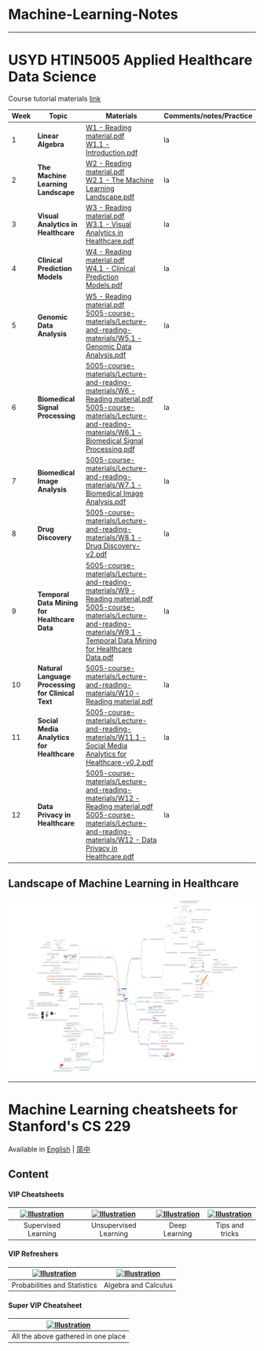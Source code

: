 # Machine-Learning-Notes
----
# USYD HTIN5005 Applied Healthcare Data Science
Course tutorial materials [link](https://drive.google.com/drive/folders/1uf4iJsJnF0sE0awSCHc5uesTXHotHDtA)
 <br />

|Week|Topic|Materials|Comments/notes/Practice|
|-|-|-|-|
|1|__Linear Algebra__| [W1 - Reading material.pdf](https://github.com/Yunyaonate/Machine-Learning-Notes/blob/main/5005-course-materials/Lecture-and-reading-materials/W1%20-%20Reading%20material.pdf) <br /> [W1.1 - Introduction.pdf](https://github.com/Yunyaonate/Machine-Learning-Notes/blob/main/5005-course-materials/Lecture-and-reading-materials/W1.1%20-%20Introduction.pdf)| la|
|2|__The Machine Learning Landscape__| [W2 - Reading material.pdf](https://github.com/Yunyaonate/Machine-Learning-Notes/blob/main/5005-course-materials/Lecture-and-reading-materials/W2%20-%20Reading%20material.pdf) <br /> [W2.1 - The Machine Learning Landscape.pdf](https://github.com/Yunyaonate/Machine-Learning-Notes/blob/main/5005-course-materials/Lecture-and-reading-materials/W2.1%20-%20The%20Machine%20Learning%20Landscape.pdf)| la|
|3|__Visual Analytics in Healthcare__| [W3 - Reading material.pdf](https://github.com/Yunyaonate/Machine-Learning-Notes/blob/main/5005-course-materials/Lecture-and-reading-materials/W3%20-%20Reading%20material.pdf) <br /> [W3.1 - Visual Analytics in Healthcare.pdf](https://github.com/Yunyaonate/Machine-Learning-Notes/blob/main/5005-course-materials/Lecture-and-reading-materials/W3.1%20-%20Visual%20Analytics%20in%20Healthcare.pdf)  | la|
|4|__Clinical Prediction Models__| [W4 - Reading material.pdf](https://github.com/Yunyaonate/Machine-Learning-Notes/blob/main/5005-course-materials/Lecture-and-reading-materials/W4%20-%20Reading%20material.pdf) <br /> [W4.1 - Clinical Prediction Models.pdf](https://github.com/Yunyaonate/Machine-Learning-Notes/blob/main/5005-course-materials/Lecture-and-reading-materials/W4.1%20-%20Clinical%20Prediction%20Models.pdf)| la|
|5|__Genomic Data Analysis__| [W5 - Reading material.pdf](https://github.com/Yunyaonate/Machine-Learning-Notes/blob/main/5005-course-materials/Lecture-and-reading-materials/W5%20-%20Reading%20material.pdf)  <br /> [5005-course-materials/Lecture-and-reading-materials/W5.1 - Genomic Data Analysis.pdf](https://github.com/Yunyaonate/Machine-Learning-Notes/blob/main/5005-course-materials/Lecture-and-reading-materials/W5.1%20-%20Genomic%20Data%20Analysis.pdf)| la|
|6|__Biomedical Signal Processing__| [5005-course-materials/Lecture-and-reading-materials/W6 - Reading material.pdf](https://github.com/Yunyaonate/Machine-Learning-Notes/blob/main/5005-course-materials/Lecture-and-reading-materials/W6%20-%20Reading%20material.pdf) <br /> [5005-course-materials/Lecture-and-reading-materials/W6.1 - Biomedical Signal Processing.pdf](https://github.com/Yunyaonate/Machine-Learning-Notes/blob/main/5005-course-materials/Lecture-and-reading-materials/W6.1%20-%20Biomedical%20Signal%20Processing.pdf)| la|
|7|__Biomedical Image Analysis__| [5005-course-materials/Lecture-and-reading-materials/W7.1 - Biomedical Image Analysis.pdf](https://github.com/Yunyaonate/Machine-Learning-Notes/blob/main/5005-course-materials/Lecture-and-reading-materials/W7.1%20-%20Biomedical%20Image%20Analysis.pdf)| la|
|8|__Drug Discovery__| [5005-course-materials/Lecture-and-reading-materials/W8.1 - Drug Discovery-v2.pdf](https://github.com/Yunyaonate/Machine-Learning-Notes/blob/main/5005-course-materials/Lecture-and-reading-materials/W8.1%20-%20Drug%20Discovery-v2.pdf)| la|
|9|__Temporal Data Mining for Healthcare Data__| [5005-course-materials/Lecture-and-reading-materials/W9 - Reading material.pdf](https://github.com/Yunyaonate/Machine-Learning-Notes/blob/main/5005-course-materials/Lecture-and-reading-materials/W9%20-%20Reading%20material.pdf)  <br /> [5005-course-materials/Lecture-and-reading-materials/W9.1 - Temporal Data Mining for Healthcare Data.pdf](https://github.com/Yunyaonate/Machine-Learning-Notes/blob/main/5005-course-materials/Lecture-and-reading-materials/W9.1%20-%20Temporal%20Data%20Mining%20for%20Healthcare%20Data.pdf)| la|
|10|__Natural Language Processing for Clinical Text__| [5005-course-materials/Lecture-and-reading-materials/W10 - Reading material.pdf](https://github.com/Yunyaonate/Machine-Learning-Notes/blob/main/5005-course-materials/Lecture-and-reading-materials/W10%20-%20Reading%20material.pdf)| la|
|11|__Social Media Analytics for Healthcare__| [5005-course-materials/Lecture-and-reading-materials/W11.1 - Social Media Analytics for Healthcare-v0.2.pdf](https://github.com/Yunyaonate/Machine-Learning-Notes/blob/main/5005-course-materials/Lecture-and-reading-materials/W11.1%20-%20Social%20Media%20Analytics%20for%20Healthcare-v0.2.pdf) | la|
|12|__Data Privacy in Healthcare__| [5005-course-materials/Lecture-and-reading-materials/W12 - Reading material.pdf](https://github.com/Yunyaonate/Machine-Learning-Notes/blob/main/5005-course-materials/Lecture-and-reading-materials/W12%20-%20Reading%20material.pdf) <br /> [5005-course-materials/Lecture-and-reading-materials/W12 - Data Privacy in Healthcare.pdf](https://github.com/Yunyaonate/Machine-Learning-Notes/blob/main/5005-course-materials/Lecture-and-reading-materials/W12%20-%20Data%20Privacy%20in%20Healthcare.pdf) | la|

## Landscape of Machine Learning in Healthcare
![<img src="review.png">](https://github.com/Yunyaonate/Machine-Learning-Notes/blob/main/5005-course-materials/Images/Review.png)


-----
# Machine Learning cheatsheets for Stanford's CS 229

Available in   [English](https://github.com/afshinea/stanford-cs-229-machine-learning/tree/master/en)  |  [简中](https://github.com/afshinea/stanford-cs-229-machine-learning/tree/master/zh) 



## Content
#### VIP Cheatsheets
|<a href="https://github.com/afshinea/stanford-cs-229-machine-learning/blob/master/en/cheatsheet-supervised-learning.pdf"><img src="https://stanford.edu/~shervine/teaching/cs-229/illustrations/cover/en-001.png?" alt="Illustration" width="220px"/></a>|<a href="https://github.com/afshinea/stanford-cs-229-machine-learning/blob/master/en/cheatsheet-unsupervised-learning.pdf"><img src="https://stanford.edu/~shervine/teaching/cs-229/illustrations/cover/en-002.png" alt="Illustration" width="220px"/></a>|<a href="https://github.com/afshinea/stanford-cs-229-machine-learning/blob/master/en/cheatsheet-deep-learning.pdf"><img src="https://stanford.edu/~shervine/teaching/cs-229/illustrations/cover/en-003.png" alt="Illustration" width="220px"/></a>|<a href="https://github.com/afshinea/stanford-cs-229-machine-learning/blob/master/en/cheatsheet-machine-learning-tips-and-tricks.pdf"><img src="https://stanford.edu/~shervine/teaching/cs-229/illustrations/cover/en-004.png" alt="Illustration" width="220px"/></a>|
|:--:|:--:|:--:|:--:|
|Supervised Learning|Unsupervised Learning|Deep Learning|Tips and tricks|

#### VIP Refreshers
|<a href="https://github.com/afshinea/stanford-cs-229-machine-learning/blob/master/en/refresher-probabilities-statistics.pdf"><img src="https://stanford.edu/~shervine/teaching/cs-229/illustrations/cover/en-005.png" alt="Illustration" width="220px"/></a>|<a href="https://github.com/afshinea/stanford-cs-229-machine-learning/blob/master/en/refresher-algebra-calculus.pdf"><img src="https://stanford.edu/~shervine/teaching/cs-229/illustrations/cover/en-006.png#1" alt="Illustration" width="220px"/></a>|
|:--:|:--:|
|Probabilities and Statistics|Algebra and Calculus|


#### Super VIP Cheatsheet
|<a href="https://github.com/afshinea/stanford-cs-229-machine-learning/blob/master/en/super-cheatsheet-machine-learning.pdf"><img src="https://stanford.edu/~shervine/teaching/cs-229/illustrations/cover/en-007.png" alt="Illustration" width="400px"/></a>|
|:--:|
|All the above gathered in one place|
